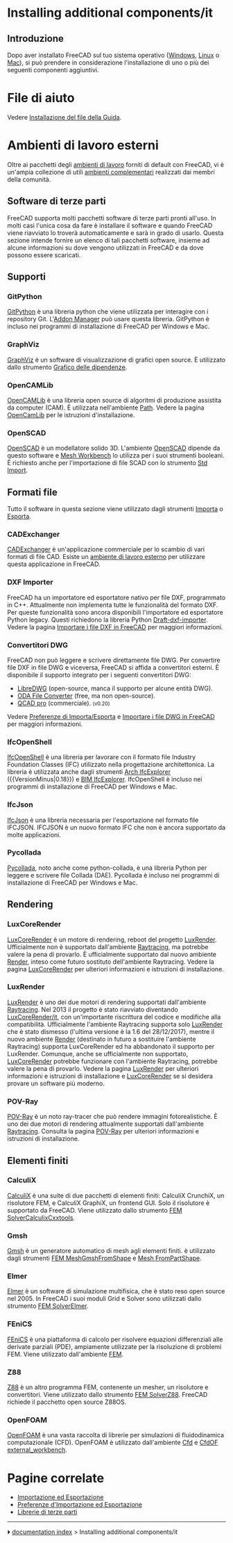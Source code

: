 # Installing additional components/it
## Introduzione

Dopo aver installato FreeCAD sul tuo sistema operativo ([Windows](Installing_on_Windows/it.md), [Linux](Installing_on_Linux/it.md) o [Mac](Installing_on_Mac/it.md)), si può prendere in considerazione l\'installazione di uno o più dei seguenti componenti aggiuntivi.



# File di aiuto 

Vedere [Installazione del file della Guida](Installing_Helpfile/it.md).



# Ambienti di lavoro esterni 

Oltre ai pacchetti degli [ambienti di lavoro](workbenches/it.md) forniti di default con FreeCAD, vi è un\'ampia collezione di utili [ambienti complementari](External_workbenches/it.md) realizzati dai membri della comunità.



## Software di terze parti 

FreeCAD supporta molti pacchetti software di terze parti pronti all\'uso. In molti casi l\'unica cosa da fare è installare il software e quando FreeCAD viene riavviato lo troverà automaticamente e sarà in grado di usarlo. Questa sezione intende fornire un elenco di tali pacchetti software, insieme ad alcune informazioni su dove vengono utilizzati in FreeCAD e da dove possono essere scaricati.



## Supporti

### GitPython

[GitPython](https://github.com/gitpython-developers/GitPython) è una libreria python che viene utilizzata per interagire con i repository Git. L\'[Addon Manager](Std_AddonMgr/it.md) può usare questa libreria. GitPython è incluso nei programmi di installazione di FreeCAD per Windows e Mac.

### GraphViz

[GraphViz](https://www.graphviz.org) è un software di visualizzazione di grafici open source. È utilizzato dallo strumento [Grafico delle dipendenze](Std_DependencyGraph/it.md).

### OpenCAMLib

[OpenCAMLib](http://www.anderswallin.net/CAM) è una libreria open source di algoritmi di produzione assistita da computer (CAM). È utilizzata nell\'ambiente [Path](Path_Workbench/it.md). Vedere la pagina [OpenCamLib](OpenCamLib/it.md) per le istruzioni d\'installazione.

### OpenSCAD

[OpenSCAD](https://www.openscad.org) è un modellatore solido 3D. L\'ambiente [OpenSCAD](OpenSCAD_Workbench/it.md) dipende da questo software e [Mesh Workbench](Mesh_Workbench/it.md) lo utilizza per i suoi strumenti booleani. È richiesto anche per l\'importazione di file SCAD con lo strumento [Std Import](Std_Import/it.md).



## Formati file 

Tutto il software in questa sezione viene utilizzato dagli strumenti [Importa](Std_Import/it.md) o [Esporta](Std_Export/it.md).

### CADExchanger

[CADExchanger](https://cadexchanger.com) è un\'applicazione commerciale per lo scambio di vari formati di file CAD. Esiste un [ambiente di lavoro esterno](https://github.com/yorikvanhavre/CADExchanger) per utilizzare questa applicazione in FreeCAD.

### DXF Importer 

FreeCAD ha un importatore ed esportatore nativo per file DXF, programmato in C++. Attualmente non implementa tutte le funzionalità del formato DXF. Per queste funzionalità sono ancora disponibili l\'importatore ed esportatore Python legacy. Questi richiedono la libreria Python [Draft-dxf-importer](https://github.com/yorikvanhavre/Draft-dxf-importer). Vedere la pagina [Importare i file DXF in FreeCAD](FreeCAD_and_DXF_Import/it.md) per maggiori informazioni.



### Convertitori DWG 

FreeCAD non può leggere e scrivere direttamente file DWG. Per convertire file DXF in file DWG e viceversa, FreeCAD si affida a convertitori esterni. È disponibile il supporto integrato per i seguenti convertitori DWG:

-   [LibreDWG](https://www.gnu.org/software/libredwg) (open-source, manca il supporto per alcune entità DWG).
-   [ODA File Converter](https://www.opendesign.com/guestfiles/oda_file_converter) (free, ma non open-source).
-   [QCAD pro](https://qcad.org/en/qcad-command-line-tools#dwg2dwg) (commerciale). <small>(v0.20)</small> 

Vedere [Preferenze di Importa/Esporta](Import_Export_Preferences/it#DWG.md) e [Importare i file DWG in FreeCAD](FreeCAD_and_DWG_Import/it.md) per maggiori informazioni.

### IfcOpenShell

[IfcOpenShell](http://ifcopenshell.org) è una libreria per lavorare con il formato file Industry Foundation Classes (IFC) utilizzato nella progettazione architettonica. La libreria è utilizzata anche dagli strumenti [Arch IfcExplorer](Arch_IfcExplorer/it.md) ({{VersionMinus|0.18}}) e [BIM IfcExplorer](BIM_IfcExplorer/it.md). IfcOpenShell è incluso nei programmi di installazione di FreeCAD per Windows e Mac.

### IfcJson

[IfcJson](https://github.com/buildingSMART/ifcJSON) è una libreria necessaria per l\'esportazione nel formato file IFCJSON. IFCJSON è un nuovo formato IFC che non è ancora supportato da molte applicazioni.

### Pycollada

[Pycollada](https://github.com/pycollada/pycollada/releases), noto anche come python-collada, è una libreria Python per leggere e scrivere file Collada (DAE). Pycollada è incluso nei programmi di installazione di FreeCAD per Windows e Mac.

## Rendering

### LuxCoreRender

[LuxCoreRender](https://www.luxcorerender.org) è un motore di rendering, reboot del progetto [LuxRender](LuxRender/it.md). Ufficialmente non è supportato dall\'ambiente [Raytracing](Raytracing_Workbench/it.md), ma potrebbe valere la pena di provarlo. È ufficialmente supportato dal nuovo ambiente [Render](https://github.com/FreeCAD/FreeCAD-render), inteso come futuro sostituto dell\'ambiente Raytracing. Vedere la pagina [LuxCoreRender](LuxCoreRender/it.md) per ulteriori informazioni e istruzioni di installazione.

### LuxRender

[LuxRender](https://luxcorerender.org/history/) è uno dei due motori di rendering supportati dall\'ambiente [Raytracing](Raytracing_Workbench/it.md). Nel 2013 il progetto è stato riavviato diventando [LuxCoreRender/it](LuxCoreRender/it.md), con un\'importante riscrittura del codice e modifiche alla compatibilità. Ufficialmente l\'ambiente Raytracing supporta solo [LuxRender](LuxRender.md) che è stato dismesso (l\'ultima versione è la 1.6 del 28/12/2017), mentre il nuovo ambiente [Render](https://github.com/FreeCAD/FreeCAD-render) (destinato in futuro a sostituire l\'ambiente Raytracing) supporta LuxCoreRender ed ha abbandonato il supporto per LuxRender. Comunque, anche se ufficialmente non supportato, [LuxCoreRender](LuxCoreRender/it.md) potrebbe funzionare con l\'ambiente Raytracing, potrebbe valere la pena di provarlo. Vedere la pagina [LuxRender](LuxRender/it.md) per ulteriori informazioni e istruzioni di installazione e [LuxCoreRender](LuxCoreRender/it.md) se si desidera provare un software più moderno.

### POV-Ray 

[POV-Ray](https://www.povray.org) è un noto ray-tracer che può rendere immagini fotorealistiche. È uno dei due motori di rendering attualmente supportati dall\'ambiente [Raytracing](Raytracing_Workbench/it.md). Consulta la pagina [POV-Ray](POV-Ray/it.md) per ulteriori informazioni e istruzioni di installazione.



## Elementi finiti 

### CalculiX

[CalculiX](http://calculix.de) è una suite di due pacchetti di elementi finiti: CalculiX CrunchiX, un risolutore FEM, e CalculiX GraphiX, un frontend GUI. Solo il risolutore è supportato da FreeCAD. Viene utilizzato dallo strumento [FEM SolverCalculixCxxtools](FEM_SolverCalculixCxxtools.md).

### Gmsh

[Gmsh](http://gmsh.info) è un generatore automatico di mesh agli elementi finiti. è utilizzato dagli strumenti [FEM MeshGmshFromShape](FEM_MeshGmshFromShape/it.md) e [Mesh FromPartShape](Mesh_FromPartShape/it.md).

### Elmer

[Elmer](https://www.csc.fi/web/elmer) è un software di simulazione multifisica, che è stato reso open source nel 2005. In FreeCAD i suoi moduli Grid e Solver sono utilizzati dallo strumento [FEM SolverElmer](FEM_SolverElmer/it.md).

### FEniCS

[FEniCS](https://fenicsproject.org) è una piattaforma di calcolo per risolvere equazioni differenziali alle derivate parziali (PDE), ampiamente utilizzate per la risoluzione di problemi FEM. Viene utilizzato dall\'ambiente [FEM](FEM_Workbench/it.md).

### Z88

[Z88](https://en.z88.de) è un altro programma FEM, contenente un mesher, un risolutore e convertitori. Viene utilizzato dallo strumento [FEM SolverZ88](FEM_SolverZ88/it.md). FreeCAD richiede il pacchetto open source Z88OS.

### OpenFOAM

[OpenFOAM](https://openfoam.org) è una vasta raccolta di librerie per simulazioni di fluidodinamica computazionale (CFD). OpenFOAM è utilizzato dall\'ambiente [Cfd](Cfd_Workbench/it.md) e [CfdOF](https://github.com/jaheyns/CfdOF) [external_workbench](external_workbench.md).



# Pagine correlate 

-   [Importazione ed Esportazione](Import_Export/it.md)
-   [Preferenze d\'Importazione ed Esportazione](Import_Export_Preferences/it.md)
-   [Librerie di terze parti](Third_Party_Libraries/it.md)



---
⏵ [documentation index](../README.md) > Installing additional components/it
